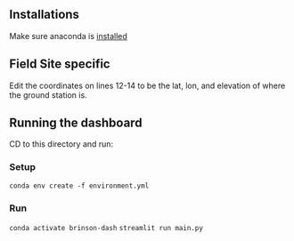 ## Installations
Make sure anaconda is [installed](https://www.anaconda.com/download)

## Field Site specific
Edit the coordinates on lines 12-14 to be the lat, lon, and elevation of where the ground station is.

## Running the dashboard
CD to this directory and run:
### Setup
`conda env create -f environment.yml`

### Run
`conda activate brinson-dash`
`streamlit run main.py`